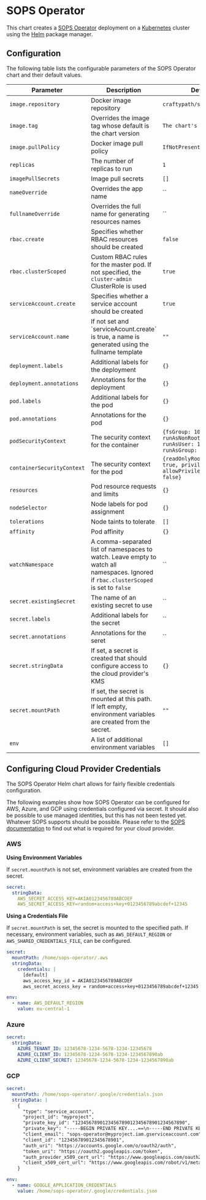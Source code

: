 # SOPS Operator

This chart creates a [SOPS Operator](https://github.com/craftypath/sops-operator) deployment on a [Kubernetes](http://kubernetes.io)
cluster using the [Helm](https://helm.sh) package manager.

## Configuration

The following table lists the configurable parameters of the SOPS Operator chart and their default values.

Parameter | Description | Default
--- | --- | ---
`image.repository` | Docker image repository | `craftypath/sops-operator`
`image.tag` | Overrides the image tag whose default is the chart version | `The chart's version`
`image.pullPolicy` | Docker image pull policy | `IfNotPresent`
`replicas` | The number of replicas to run | `1`
`imagePullSecrets`| Image pull secrets | `[]`
`nameOverride` | Overrides the app name | ``
`fullnameOverride` | Overrides the full name for generating resources names | ``
`rbac.create` | Specifies whether RBAC resources should be created | `false`
`rbac.clusterScoped` | Custom RBAC rules for the master pod. If not specified, the `cluster-admin` ClusterRole is used | `true`
`serviceAccount.create` | Specifies whether a service account should be created | `true`
`serviceAccount.name` | If not set and ´serviceAcount.create` is true, a name is generated using the fullname template | `""`
`deployment.labels` | Additional labels for the deployment | `{}`
`deployment.annotations` | Annotations for the deployment | `{}`
`pod.labels` | Additional labels for the pod | `{}`
`pod.annotations` | Annotations for the pod | `{}`
`podSecurityContext` | The security context for the container | `{fsGroup: 1000, runAsNonRoot: true, runAsUser: 1000, runAsGroup: 1000}`
`containerSecurityContext` | The security context for the pod | `{readOnlyRootFilesystem: true, privileged: false, allowPrivilegeEscalation: false}`
`resources` | Pod resource requests and limits | `{}`
`nodeSelector` | Node labels for pod assignment | `{}`
`tolerations` | Node taints to tolerate | `[]`
`affinity` | Pod affinity| `{}`
`watchNamespace`| A comma-separated list of namespaces to watch. Leave empty to watch all namespaces. Ignored if `rbac.clusterScoped` is set to `false` | ``
`secret.existingSecret` | The name of an existing secret to use | ``
`secret.labels` | Additional labels for the secret | ``
`secret.annotations` | Annotations for the seret | ``
`secret.stringData` | If set, a secret is created that should configure access to the cloud provider's KMS | `{}`
`secret.mountPath` | If set, the secret is mounted at this path. If left empty, environment variables are created from the secret. | `""`
`env` | A list of additional environment variables | `[]`

## Configuring Cloud Provider Credentials

The SOPS Operator Helm chart allows for fairly flexible credentials configuration.

The following examples show how SOPS Operator can be configured for AWS, Azure, and GCP using credentials configured via secret.
It should also be possible to use managed identities, but this has not been tested yet.
Whatever SOPS supports should be possible.
Please refer to the [SOPS documentation](https://github.com/mozilla/sops) to find out what is required for your cloud provider.

### AWS

**Using Environment Variables**

If `secret.mountPath` is not set, environment variables are created from the secret.

```yaml
secret:
  stringData:
    AWS_SECRET_ACCESS_KEY=AKIA0123456789ABCDEF
    AWS_SECRET_ACCESS_KEY=random+access+key+0123456789abcdef+12345
```

**Using a Credentials File**

If `secret.mountPath` is set, the secret is mounted to the specified path.
If necessary, environment variables, such as `AWS_DEFAULT_REGION` or `AWS_SHARED_CREDENTIALS_FILE`, can be configured.

```yaml
secret:
  mountPath: /home/sops-operator/.aws
  stringData:
    credentials: |
      [default]
      aws_access_key_id = AKIA0123456789ABCDEF
      aws_secret_access_key = random+access+key+0123456789abcdef+12345

env:
  - name: AWS_DEFAULT_REGION
    value: eu-central-1
```

### Azure

```yaml
secret:
  stringData:
    AZURE_TENANT_ID: 12345678-1234-5678-1234-12345678
    AZURE_CLIENT_ID: 12345678-1234-5678-1234-1234567890ab
    AZURE_CLIENT_SECRET: 12345678-1234-5678-1234-1234567890ab
```

### GCP

```yaml
secret:
  mountPath: /home/sops-operator/.google/credentials.json
  stringData: |
    {
      "type": "service_account",
      "project_id": "myproject",
      "private_key_id": "1234567890123456789012345678901234567890",
      "private_key": "-----BEGIN PRIVATE KEY....==\n-----END PRIVATE KEY-----\n",
      "client_email": "sops-operator@myproject.iam.gserviceaccount.com",
      "client_id": "123456789012345678901",
      "auth_uri": "https://accounts.google.com/o/oauth2/auth",
      "token_uri": "https://oauth2.googleapis.com/token",
      "auth_provider_x509_cert_url": "https://www.googleapis.com/oauth2/v1/certs",
      "client_x509_cert_url": "https://www.googleapis.com/robot/v1/metadata/x509/sops-operator@myproject.iam.gserviceaccount.com"
    }

env:
  - name: GOOGLE_APPLICATION_CREDENTIALS
    value: /home/sops-operator/.google/credentials.json
```
